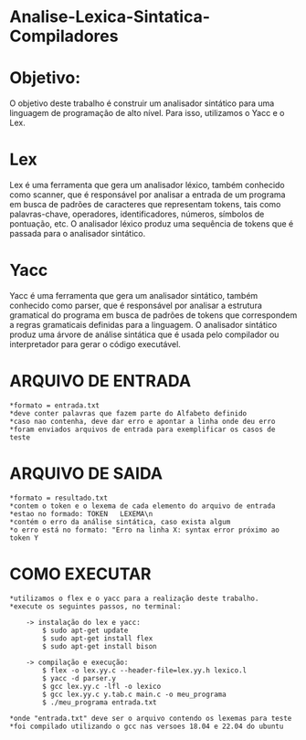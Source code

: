 # Analise-Lexica-Sintatica-Compiladores

# Objetivo:

O objetivo deste trabalho é construir um analisador sintático para uma linguagem de programação de alto nível. 
Para isso, utilizamos o Yacc e o Lex.

# Lex

Lex é uma ferramenta que gera um analisador léxico, também conhecido como scanner, que é responsável por analisar a entrada de um programa em busca de padrões de caracteres que representam tokens, tais como palavras-chave, operadores, identificadores, números, símbolos de pontuação, etc. O analisador léxico produz uma sequência de tokens que é passada para o analisador sintático.

# Yacc

Yacc é uma ferramenta que gera um analisador sintático, também conhecido como parser, que é responsável por analisar a estrutura gramatical do programa em busca de padrões de tokens que correspondem a regras gramaticais definidas para a linguagem. O analisador sintático produz uma árvore de análise sintática que é usada pelo compilador ou interpretador para gerar o código executável.

# ARQUIVO DE ENTRADA
    *formato = entrada.txt
    *deve conter palavras que fazem parte do Alfabeto definido
    *caso nao contenha, deve dar erro e apontar a linha onde deu erro
    *foram enviados arquivos de entrada para exemplificar os casos de teste 

# ARQUIVO DE SAIDA
    *formato = resultado.txt
    *contem o token e o lexema de cada elemento do arquivo de entrada
    *estao no formado: TOKEN   LEXEMA\n
    *contém o erro da análise sintática, caso exista algum
    *o erro está no formato: "Erro na linha X: syntax error próximo ao token Y

# COMO EXECUTAR
    *utilizamos o flex e o yacc para a realização deste trabalho.
    *execute os seguintes passos, no terminal:

        -> instalação do lex e yacc:
            $ sudo apt-get update
            $ sudo apt-get install flex
            $ sudo apt-get install bison

        -> compilação e execução:
            $ flex -o lex.yy.c --header-file=lex.yy.h lexico.l
            $ yacc -d parser.y
            $ gcc lex.yy.c -lfl -o lexico
            $ gcc lex.yy.c y.tab.c main.c -o meu_programa
            $ ./meu_programa entrada.txt
            
    *onde "entrada.txt" deve ser o arquivo contendo os lexemas para teste
    *foi compilado utilizando o gcc nas versoes 18.04 e 22.04 do ubuntu
